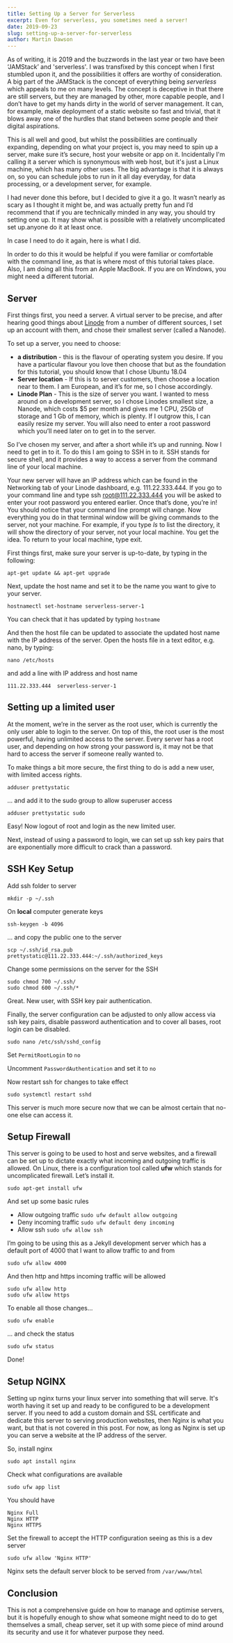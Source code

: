 ```yaml
---
title: Setting Up a Server for Serverless
excerpt: Even for serverless, you sometimes need a server!
date: 2019-09-23
slug: setting-up-a-server-for-serverless
author: Martin Dawson
---
```


As of writing, it is 2019 and the buzzwords in the last year or two have been ‘JAMStack’ and 'serverless'. I was transfixed by this concept when I first stumbled upon it, and the possibilities it offers are worthy of consideration. A big part of the JAMStack is the concept of everything being _serverless_ which appeals to me on many levels. The concept is deceptive in that there are still servers, but they are managed by other, more capable people, and I don’t have to get my hands dirty in the world of server management. It can, for example, make deployment of a static website so fast and trivial, that it blows away one of the hurdles that stand between some people and their digital aspirations.

This is all well and good, but whilst the possibilities are continually expanding, depending on what your project is, you may need to spin up a server, make sure it’s secure, host your website or app on it. Incidentally I'm calling it a server which is synonymous with web host, but it's just a Linux machine, which has many other uses. The big advantage is that it is always on, so you can schedule jobs to run in it all day everyday, for data processing, or a development server, for example.

I had never done this before, but I decided to give it a go. It wasn’t nearly as scary as I thought it might be, and was actually pretty fun and I’d recommend that if you are technically minded in any way, you should try setting one up. It may show what is possible with a relatively uncomplicated set up.anyone do it at least once.

In case I need to do it again, here is what I did.

In order to do this it would be helpful if you were familiar or comfortable with the command line, as that is where most of this tutorial takes place. Also, I am doing all this from an Apple MacBook. If you are on Windows, you might need a different tutorial.

## Server

First things first, you need a server. A virtual server to be precise, and after hearing good things about [Linode](https://linode.com) from a number of different sources, I set up an account with them, and chose their smallest server (called a Nanode).

To set up a server, you need to choose:

* **a distribution** - this is the flavour of operating system you desire. If you have a particular flavour you love then choose that but as the foundation for this tutorial, you should know that I chose Ubuntu 18.04
* **Server location** - If this is to server customers, then choose a location near to them. I am European, and it’s for me, so I chose accordingly.
* **Linode Plan** - This is the size of server you want. I wanted to mess around on a development server, so I chose Linodes smallest size, a Nanode, which costs $5 per month and gives me 1 CPU, 25Gb of storage and 1 Gb of memory, which is plenty. If I outgrow this, I can easily resize my server.
You will also need to enter a root password which you’ll need later on to get in to the server.

So I’ve chosen my server, and after a short while it’s up and running. Now I need to get in to it. To do this I am going to SSH in to it. SSH stands for secure shell, and it provides a way to access a server from the command line of your local machine.

Your new server will have an IP address which can be found in the Networking tab of your Linode dashboard, e.g. 111.22.333.444. If you go to your command line and type ssh root@111.22.333.444 you will be asked to enter your root password you entered earlier. Once that’s done, you’re in! You should notice that your command line prompt will change. Now everything you do in that terminal window will be giving commands to the server, not your machine. For example, if you type _ls_ to list the directory, it will show the directory of your server, not your  local machine. You get the idea.
To return to your local machine, type exit.

First things first, make sure your server is up-to-date, by typing in the following:
    
    apt-get update && apt-get upgrade

Next, update the host name and set it to be the name you want to give to your server.
    
    hostnamectl set-hostname serverless-server-1

You can check that it has updated by typing `hostname`

And then the host file can be updated to associate the updated host name with the IP address of the server. Open the hosts file in a text editor, e.g. nano, by typing:
    
    nano /etc/hosts

and add a line with IP address and host name
    
    111.22.333.444  serverless-server-1

## Setting up a limited user

At the moment, we’re in the server as the root user, which is currently the only user able to login to the server. On top of this, the root user is the most powerful, having unlimited access to the server. Every server has a root user, and depending on how strong your password is, it may not be that hard to access the server if someone really wanted to.

To make things a bit more secure, the first thing to do is add a new user, with limited access rights.

    adduser prettystatic

… and add it to the sudo group to allow superuser access
    
    adduser prettystatic sudo

Easy! Now logout of root and login as the new limited user.

Next, instead of using a password to login, we can set up ssh key pairs that are exponentially more difficult to crack than a password.

## SSH Key Setup
Add ssh folder to server
    
    mkdir -p ~/.ssh

On **local** computer generate keys

    ssh-keygen -b 4096

… and copy the public one to the server

    scp ~/.ssh/id_rsa.pub prettystatic@111.22.333.444:~/.ssh/authorized_keys

Change some permissions on the server for the SSH

    sudo chmod 700 ~/.ssh/
    sudo chmod 600 ~/.ssh/*

Great. New user, with SSH key pair authentication.

Finally, the server configuration can be adjusted to only allow access via ssh key pairs, disable password authentication and to cover all bases, root login can be disabled.

    sudo nano /etc/ssh/sshd_config

Set `PermitRootLogin` to `no`

Uncomment `PasswordAuthentication` and set it to `no`

Now restart ssh for changes to take effect
    
    sudo systemctl restart sshd

This server is much more secure now that we can be almost certain that no-one else can access it.

## Setup Firewall

This server is going to be used to host and serve websites, and a firewall can be set up to dictate exactly what incoming and outgoing traffic is allowed. On Linux, there is a configuration tool called **ufw** which stands for uncomplicated firewall. Let’s install it.

    sudo apt-get install ufw

And set up some basic rules

* Allow outgoing traffic `sudo ufw default allow outgoing`
* Deny incoming traffic `sudo ufw default deny incoming`
* Allow ssh `sudo ufw allow ssh`

I’m going to be using this as a Jekyll development server which has a default port of 4000 that I want to allow traffic to and from

    sudo ufw allow 4000

And then http and https incoming traffic will be allowed

    sudo ufw allow http
    sudo ufw allow https

To enable all those changes…

    sudo ufw enable

… and check the status
    
    sudo ufw status

Done!

## Setup NGINX

Setting up nginx turns your linux server into something that will serve. It's worth having it set up and ready to be configured to be a development server. If you need to add a custom domain and SSL certificate and dedicate this server to serving production websites, then Nginx is what you want, but that is not covered in this post. For now, as long as Nginx is set up you can serve a website at the IP address of the server.

So, install nginx
    
    sudo apt install nginx

Check what configurations are available
    
    sudo ufw app list

You should have

    Nginx Full
    Nginx HTTP
    Nginx HTTPS

Set the firewall to accept the HTTP configuration seeing as this is a dev server
    
    sudo ufw allow 'Nginx HTTP'

Nginx sets the default server block to be served from `/var/www/html`

## Conclusion

This is not a comprehensive guide on how to manage and optimise servers, but it is hopefully enough to show what someone might need to do to get themselves a small, cheap server, set it up with some piece of mind around its security and use it for whatever purpose they need.
